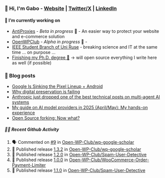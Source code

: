 ### 👋 Hi, I'm Gabo - [Website](https://gkanev.com) | [Twitter/X](https://twitter.com/mrgkanev) | [LinkedIn](https://www.linkedin.com/in/mrgkanev)

#### 🔭 I’m currently working on
- [AntiProxies](https://antiproxies.com/) - *Beta in progress* 🚀 -  An easier way to protect your website and e-commerce solution
- [OpenWPClub](https://openwpclub.com/) - *Alpha in progress* 🚀 - 
- [IEEE Student Branch of Uni Ruse](https://github.com/IEEE-Student-Branch-of-Uni-Ruse) - breaking science and IT at the same time ... on purpose ...
- [Finishing my Ph.D. degree 🤔](https://scholar.google.com/citations?user=En7GPEsAAAAJ&hl=en) -> will open source everything I write here as well (if possible)

### 📖 Blog posts
<!-- BLOG-POST-LIST:START -->
- [Google Is Sinking the Pixel Lineup + Android](https://gkanev.com/posts/google-is-sinking-the-pixel-lineup-android/)
- [Why digital preservation is failing](https://gkanev.com/posts/why-digital-preservation-is-failing/)
- [Anthropic just dropped one of the best technical posts on multi-agent AI systems](https://gkanev.com/posts/anthropic-just-dropped-one-of-the-best-technical-posts-on-multi-agent-ai-systems/)
- [My guide on AI model providers in 2025 &lpar;April/May&rpar;: My hands-on experience](https://gkanev.com/posts/my-guide-on-ai-model-providers-in-2025-april-may-my-hands-on-experience/)
- [Open Source forking: Now what?](https://gkanev.com/posts/open-source-forking-now-what/)
<!-- BLOG-POST-LIST:END -->

##### 🧑‍💻 Recent Github Activity

<!--START_SECTION:activity-->
1. 🗣 Commented on [#9](https://github.com/Open-WP-Club/wp-google-scholar/issues/9#issuecomment-3242331339) in [Open-WP-Club/wp-google-scholar](https://github.com/Open-WP-Club/wp-google-scholar)
2. 🚀 Published release [1.3.2](https://github.com/Open-WP-Club/wp-google-scholar/releases/tag/1.3.2) in [Open-WP-Club/wp-google-scholar](https://github.com/Open-WP-Club/wp-google-scholar)
3. 🚀 Published release [1.2.0](https://github.com/Open-WP-Club/Spam-User-Detective/releases/tag/1.2.0) in [Open-WP-Club/Spam-User-Detective](https://github.com/Open-WP-Club/Spam-User-Detective)
4. 🚀 Published release [1.0.0](https://github.com/Open-WP-Club/WooCommerce-Order-Payment-Limiter/releases/tag/1.0.0) in [Open-WP-Club/WooCommerce-Order-Payment-Limiter](https://github.com/Open-WP-Club/WooCommerce-Order-Payment-Limiter)
5. 🚀 Published release [1.1.0](https://github.com/Open-WP-Club/Spam-User-Detective/releases/tag/1.1.0) in [Open-WP-Club/Spam-User-Detective](https://github.com/Open-WP-Club/Spam-User-Detective)
<!--END_SECTION:activity-->
